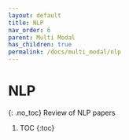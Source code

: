 ```yaml
---
layout: default
title: NLP
nav_order: 6
parent: Multi Modal
has_children: true
permalink: /docs/multi_modal/nlp
---
```


# NLP
{: .no_toc}
Review of NLP papers

1. TOC
{:toc}
